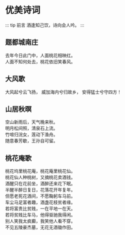 # 优美诗词

::: tip 前言
酒逢知己饮，诗向会人吟。
:::

## 题都城南庄 <Badge text="崔护" type="tip"/>

去年今日此门中，人面桃花相映红。  
人面不知何处去，桃花依旧笑春风。

## 大风歌 <Badge text="刘邦" type="tip"/>

大风起兮云飞扬，
威加海内兮归故乡，
安得猛士兮守四方！

## 山居秋暝 <Badge text="王维" type="tip"/>

空山新雨后，天气晚来秋。  
明月松间照，清泉石上流。  
竹喧归浣女，莲动下渔舟。  
随意春芳歇，王孙自可留。

## 桃花庵歌 <Badge text="唐寅" type="tip"/>

桃花坞里桃花庵，桃花庵里桃花仙。  
桃花仙人种桃树，又摘桃花卖酒钱。  
酒醒只在花前坐，酒醉还来花下眠。  
半醒半醉日复日，花落花开年复年。  
但愿老死花酒间，不愿鞠躬车马前。  
车尘马足富者趣，酒盏花枝贫者缘。  
若将富贵比贫贱，一在平地一在天。  
若将贫贱比车马，他得驱驰我得闲。  
别人笑我太疯癫，我笑他人看不穿。  
不见五陵豪杰墓，无花无酒锄作田。
